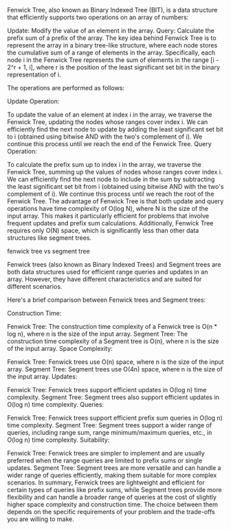 Fenwick Tree, also known as Binary Indexed Tree (BIT), is a data structure that efficiently supports two operations on an array of numbers:

Update: Modify the value of an element in the array.
Query: Calculate the prefix sum of a prefix of the array.
The key idea behind Fenwick Tree is to represent the array in a binary tree-like structure, where each node stores the cumulative sum of a range of elements in the array. Specifically, each node i in the Fenwick Tree represents the sum of elements in the range [i - 2^r + 1, i], where r is the position of the least significant set bit in the binary representation of i.

The operations are performed as follows:

Update Operation:

To update the value of an element at index i in the array, we traverse the Fenwick Tree, updating the nodes whose ranges cover index i.
We can efficiently find the next node to update by adding the least significant set bit to i (obtained using bitwise AND with the two's complement of i).
We continue this process until we reach the end of the Fenwick Tree.
Query Operation:

To calculate the prefix sum up to index i in the array, we traverse the Fenwick Tree, summing up the values of nodes whose ranges cover index i.
We can efficiently find the next node to include in the sum by subtracting the least significant set bit from i (obtained using bitwise AND with the two's complement of i).
We continue this process until we reach the root of the Fenwick Tree.
The advantage of Fenwick Tree is that both update and query operations have time complexity of O(log N), where N is the size of the input array. This makes it particularly efficient for problems that involve frequent updates and prefix sum calculations. Additionally, Fenwick Tree requires only O(N) space, which is significantly less than other data structures like segment trees.

fenwick tree vs segment tree

Fenwick trees (also known as Binary Indexed Trees) and Segment trees are both data structures used for efficient range queries and updates in an array. However, they have different characteristics and are suited for different scenarios.

Here's a brief comparison between Fenwick trees and Segment trees:

Construction Time:

Fenwick Tree: The construction time complexity of a Fenwick tree is O(n * log n), where n is the size of the input array.
Segment Tree: The construction time complexity of a Segment tree is O(n), where n is the size of the input array.
Space Complexity:

Fenwick Tree: Fenwick trees use O(n) space, where n is the size of the input array.
Segment Tree: Segment trees use O(4n) space, where n is the size of the input array.
Updates:

Fenwick Tree: Fenwick trees support efficient updates in O(log n) time complexity.
Segment Tree: Segment trees also support efficient updates in O(log n) time complexity.
Queries:

Fenwick Tree: Fenwick trees support efficient prefix sum queries in O(log n) time complexity.
Segment Tree: Segment trees support a wider range of queries, including range sum, range minimum/maximum queries, etc., in O(log n) time complexity.
Suitability:

Fenwick Tree: Fenwick trees are simpler to implement and are usually preferred when the range queries are limited to prefix sums or single updates.
Segment Tree: Segment trees are more versatile and can handle a wider range of queries efficiently, making them suitable for more complex scenarios.
In summary, Fenwick trees are lightweight and efficient for certain types of queries like prefix sums, while Segment trees provide more flexibility and can handle a broader range of queries at the cost of slightly higher space complexity and construction time. The choice between them depends on the specific requirements of your problem and the trade-offs you are willing to make.










